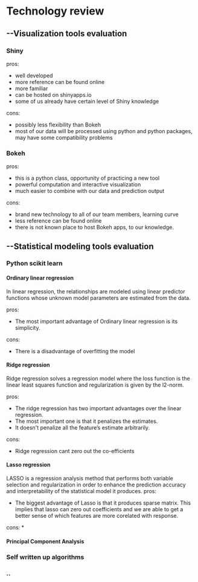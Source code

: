 # Technology review
## --Visualization tools evaluation
### Shiny

pros: 

* well developed
* more reference can be found online
* more familiar
* can be hosted on shinyapps.io
* some of us already have certain level of Shiny knowledge
      
cons: 

* possibly less flexibility than Bokeh 
* most of our data will be processed using python and python packages, 
  may have some compatibility problems

### Bokeh

pros: 

* this is a python class, opportunity of practicing a new tool
* powerful computation and interactive visualization
* much easier to combine with our data and prediction output
      
cons: 

* brand new technology to all of our team members, learning curve
* less reference can be found online
* there is not known place to host Bokeh apps, to our knowledge. 

## --Statistical modeling tools evaluation
### Python scikit learn

#### Ordinary linear regression
In linear regression, the relationships are modeled using linear predictor functions whose unknown model parameters are estimated from the data. 

pros: 
* The most important advantage of Ordinary linear regression is its simplicity. 

cons: 
* There is a disadvantage of overfitting the model

#### Ridge regression
Ridge regression solves a regression model where the loss function is the linear least squares function and regularization is given by the l2-norm. 

pros: 
* The ridge regression has two important advantages over the linear regression. 
* The most important one is that it penalizes the estimates. 
* It doesn't penalize all the feature’s estimate arbitrarily. 

cons:
* Ridge regression cant zero out the co-efficients

#### Lasso regression
LASSO is a regression analysis method that performs both variable selection and regularization in order to enhance the prediction accuracy and interpretability of the statistical model it produces. 
pros:
* The biggest advantage of Lasso is that it produces sparse matrix. This implies that lasso can zero out coefficients and we are able to get a better sense of which features are more corelated with response.

cons:
* 

#### Principal Component Analysis


### Self written up algorithms
### ..
